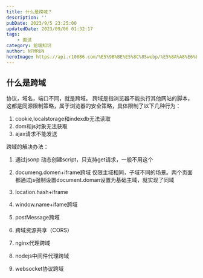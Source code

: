 ```yaml
---
title: 什么是跨域？
description: ''
pubDate: 2023/9/5 23:25:00
updatedDate: 2023/09/06 01:32:17
tags:
    - 面试
category: 前端知识
author: NPMRUN
heroImage: https://api.r10086.com/%E5%9B%BE%E5%8C%85webp/%E5%8A%A8%E6%BC%AB%E7%BB%BC%E5%90%882/70823599_p0.webp
---
```


## 什么是跨域

协议，域名，端口不同，就是跨域。
跨域是指浏览器不能执行其他网站的脚本，这都是同源限制策略，属于浏览器的安全策略，具体限制了以下几种行为：
1. cookie,localstorage和indexdb无法读取
2. dom和js对象无法获取
3. ajax请求不能发送

跨域的解决办法：

1. 通过jsonp
	动态创建script，只支持get请求，一般不用这个
1. documeng.domen+iframe跨域
	仅限主域相同，子域不同的场景。两个页面都通过js强制设置document.doman设置为基础主域，就实现了同域
2. location.hash+iframe
	
3. window.name+ifame跨域
4. postMessage跨域
5. 跨域资源共享（CORS）
6. nginx代理跨域
7. nodejs中间件代理跨域
8. websocket协议跨域